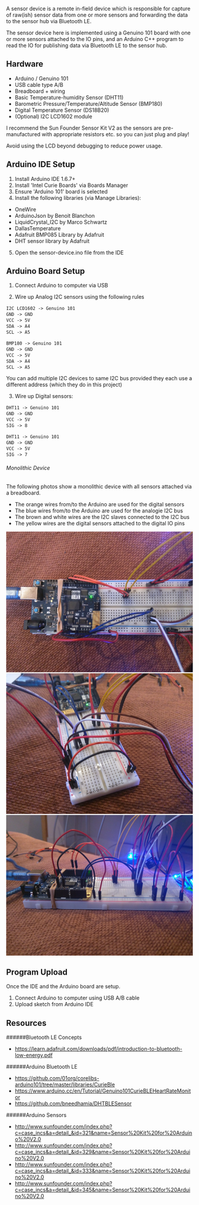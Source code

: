 A sensor device is a remote in-field device which is responsible for capture of raw(ish) sensor data from one or more sensors and forwarding the data to the sensor hub via Bluetooth LE.

The sensor device here is implemented using a Genuino 101 board with one or more sensors attached to the IO pins, and an Arduino C++ program to read the IO for publishing data via Bluetooth LE to the sensor hub.

Hardware
--------
- Arduino / Genuino 101
- USB cable type A/B
- Breadboard + wiring
- Basic Temperature-humidity Sensor (DHT11)
- Barometric Pressure/Temperature/Altitude Sensor (BMP180)
- Digital Temperature Sensor (DS18B20)
- (Optional) I2C LCD1602 module

I recommend the Sun Founder Sensor Kit V2 as the sensors are pre-manufactured with appropriate resistors etc. so you can just plug and play!

Avoid using the LCD beyond debugging to reduce power usage.

Arduino IDE Setup
-----------------
1. Install Arduino IDE 1.6.7+
2. Install 'Intel Curie Boards' via Boards Manager
3. Ensure 'Arduino 101' board is selected
4. Install the following libraries (via Manage Libraries):
  - OneWire
  - ArduinoJson by Benoit Blanchon
  - LiquidCrystal_I2C by Marco Schwartz
  - DallasTemperature
  - Adafruit BMP085 Library by Adafruit
  - DHT sensor library by Adafruit
5. Open the sensor-device.ino file from the IDE

Arduino Board Setup
-------------------
1) Connect Arduino to computer via USB

2) Wire up Analog I2C sensors using the following rules
```
I2C LCD1602 -> Genuino 101
GND -> GND
VCC -> 5V
SDA -> A4
SCL -> A5
```
```
BMP180 -> Genuino 101
GND -> GND
VCC -> 5V
SDA -> A4
SCL -> A5
```
You can add multiple I2C devices to same I2C bus provided they each use a different address (which they do in this project)

3) Wire up Digital sensors:
```
DHT11 -> Genuino 101
GND -> GND
VCC -> 5V
SIG -> 8
```
```
DHT11 -> Genuino 101
GND -> GND
VCC -> 5V
SIG -> 7
```

###### Monolithic Device
The following photos show a monolithic device with all sensors attached via a breadboard.
- The orange wires from/to the Arduino are used for the digital sensors
- The blue wires from/to the Arduino are used for the analogie I2C bus
- The brown and white wires are the I2C slaves connected to the I2C bus
- The yellow wires are the digital sensors attached to the digital IO pins

![Top View](https://raw.githubusercontent.com/spiritedtechie/sensor-fun/master/sensor-devices/images/top-view.jpg)
![Side View 1](https://raw.githubusercontent.com/spiritedtechie/sensor-fun/master/sensor-devices/images/side-view-1.jpg)
![Side View 2](https://raw.githubusercontent.com/spiritedtechie/sensor-fun/master/sensor-devices/images/side-view-2.jpg)

Program Upload
--------------
Once the IDE and the Arduino board are setup.

1. Connect Arduino to computer using USB A/B cable
2. Upload sketch from Arduino IDE

Resources
---------
######Bluetooth LE Concepts
* https://learn.adafruit.com/downloads/pdf/introduction-to-bluetooth-low-energy.pdf

######Arduino Bluetooth LE
* https://github.com/01org/corelibs-arduino101/tree/master/libraries/CurieBle
* https://www.arduino.cc/en/Tutorial/Genuino101CurieBLEHeartRateMonitor
* https://github.com/bneedhamia/DHTBLESensor

######Arduino Sensors
* http://www.sunfounder.com/index.php?c=case_incs&a=detail_&id=321&name=Sensor%20Kit%20for%20Arduino%20V2.0
* http://www.sunfounder.com/index.php?c=case_incs&a=detail_&id=329&name=Sensor%20Kit%20for%20Arduino%20V2.0
* http://www.sunfounder.com/index.php?c=case_incs&a=detail_&id=333&name=Sensor%20Kit%20for%20Arduino%20V2.0
* http://www.sunfounder.com/index.php?c=case_incs&a=detail_&id=345&name=Sensor%20Kit%20for%20Arduino%20V2.0
